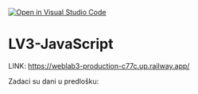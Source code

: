 [![Open in Visual Studio Code](https://classroom.github.com/assets/open-in-vscode-2e0aaae1b6195c2367325f4f02e2d04e9abb55f0b24a779b69b11b9e10269abc.svg)](https://classroom.github.com/online_ide?assignment_repo_id=19348604&assignment_repo_type=AssignmentRepo)
# LV3-JavaScript

LINK: https://weblab3-production-c77c.up.railway.app/

Zadaci su dani u predlošku:
